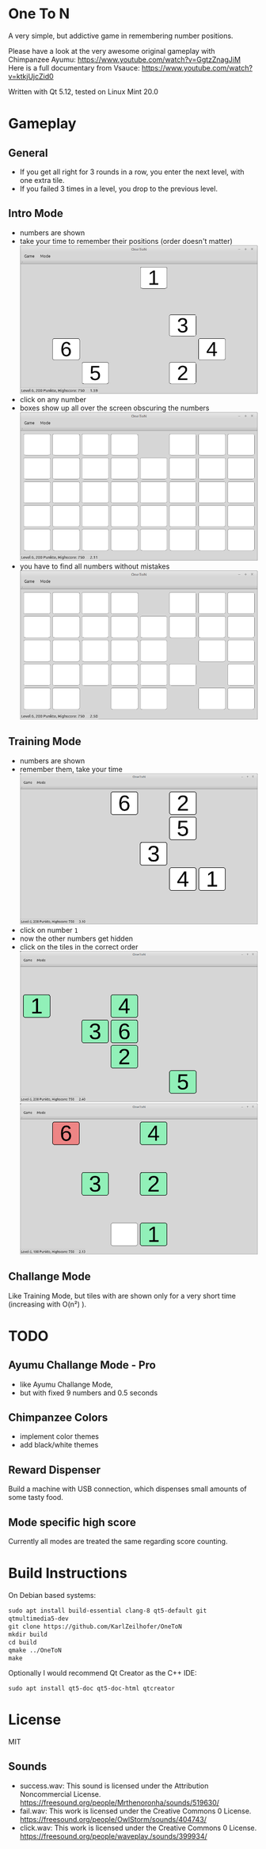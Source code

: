 One To N
========

A very simple, but addictive game in remembering number positions. 

Please have a look at the very awesome original gameplay with Chimpanzee Ayumu: https://www.youtube.com/watch?v=GgtzZnagJiM
Here is a full documentary from Vsauce: https://www.youtube.com/watch?v=ktkjUjcZid0

Written with Qt 5.12, tested on Linux Mint 20.0

# Gameplay
## General
* If you get all right for 3 rounds in a row, you enter the next level, with one extra tile.
* If you failed 3 times in a level, you drop to the previous level.

## Intro Mode
* numbers are shown
* take your time to remember their positions (order doesn't matter)
![Preview for Level 10](screenshots/intro-preview.png)
* click on any number
* boxes show up all over the screen obscuring the numbers
![Preview for Level 10](screenshots/intro-covered.png)
* you have to find all numbers without mistakes
![Preview for Level 10](screenshots/intro-5-of-6.png)


## Training Mode
* numbers are shown
* remember them, take your time
![Preview for Level 10](screenshots/preview.png)
* click on number `1`
* now the other numbers get hidden
* click on the tiles in the correct order
![Preview for Level 10](screenshots/success.png)
![Failed, didn't remember number 7!](screenshots/failed.png)

## Challange Mode
Like Training Mode, but tiles with are shown only for a very short time (increasing with O(n²) ).


# TODO
## Ayumu Challange Mode - Pro
* like Ayumu Challange Mode,
* but with fixed 9 numbers and 0.5 seconds

## Chimpanzee Colors
* implement color themes
* add black/white themes

## Reward Dispenser
Build a machine with USB connection, which dispenses small amounts of some tasty food.

## Mode specific high score
Currently all modes are treated the same regarding score counting.


# Build Instructions
On Debian based systems:
```
sudo apt install build-essential clang-8 qt5-default git qtmultimedia5-dev
git clone https://github.com/KarlZeilhofer/OneToN
mkdir build
cd build
qmake ../OneToN
make
```
Optionally I would recommend Qt Creator as the C++ IDE:
```
sudo apt install qt5-doc qt5-doc-html qtcreator
```


# License
MIT

## Sounds
* success.wav: This sound is licensed under the Attribution Noncommercial License.  
  https://freesound.org/people/Mrthenoronha/sounds/519630/  
* fail.wav: This work is licensed under the Creative Commons 0 License.  
  https://freesound.org/people/OwlStorm/sounds/404743/  
* click.wav: This work is licensed under the Creative Commons 0 License.  
  https://freesound.org/people/waveplay./sounds/399934/


